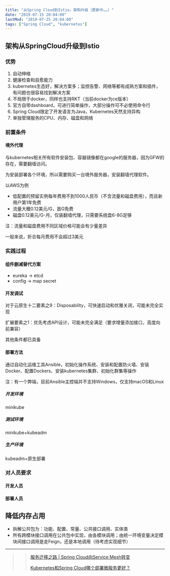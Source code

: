 ```yaml
---
title: "从Spring Cloud到Istio，架构升级（更新中……）"
date: "2019-07-15 20:04:00"
lastMod: "2019-07-25 20:04:00"
tags: ["Spring Cloud", "kubernetes"]
---
```


## 架构从SpringCloud升级到Istio

### 优势

1. 自动伸缩
2. 健康检查和自愈能力
3. kubernetes生态好，解决方案多；监控告警、网络等都有成熟方案和插件，有问题也很容易找到解决方案
4. 不局限于docker，同样也支持RKT（当前docker为ce版本）
5. 官方自带dashboard，可进行简单操作，大部分操作可不必使用命令行
6. Spring Cloud限定了开发语言为Java，Kubernetes天然支持异构
7. 单独管理服务的CPU、内存、磁盘和网络

### 前置条件

#### 境外代理

与kubernetes相关所有软件安装包、容器镜像都在google的服务器，因为GFW的存在，需要翻墙访问。

为安装部署各个环境，所以需要购买一台境外服务器，安装翻墙代理软件。

以AWS为例

- 低配置的预留实例每年费用不到1000人民币（不含流量和磁盘费用），而且新用户第1年免费
- 流量大概0.12美元/G，首G免费
- 磁盘0.12美元/G-月，仅装翻墙代理，只需要系统盘6-8G足够

注：流量和磁盘费用不同区域价格可能会有少量差异

一般来说，折合每月费用不会超过3美元

### 实践过程

#### 组件删减替代方案

- eureka -> etcd
- config -> map secret

#### 开发调试

对于云原生十二要素之9：Disposability，可快速启动和优雅关闭，可能未完全实现

扩展要素之1：优先考虑API设计，可能未完全满足（要求增量添加接口，高度向前兼容）

其他条件都已具备

#### 部署方法
通过自动化运维工具Ansible，初始化操作系统、安装和配置防火墙、安装Docker、配置Dockers、安装kubernetes集群、初始化群集等操作

注：有一个弊端，目前Ansible主控端并不支持Windows，仅支持macOS和Linux

##### 开发环境

minikube

##### 测试环境

minikube+kubeadm

##### 生产环境

kubeadm+原生部署

### 对人员要求

#### 开发人员

#### 部署人员

## 降低内存占用

- 拆解公共包为：功能、配置、常量、公共接口调用、实体类
- 所有跨模块接口调用在公共包中实现，由各模块调用；由统一环境变量决定模块间接口调用是走Feign，还是本地调用（待考虑实现细节）



---

> > [服务迁移之路 | Spring Cloud向Service Mesh转变](https://juejin.im/post/5ce26e266fb9a07eb67d619f)
> >
> > [Kubernetes和Spring Cloud哪个部署微服务更好？](https://www.kubernetes.org.cn/1057.html)